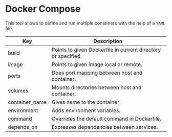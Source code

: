 # Docker Compose

This tool allows to define and run multiple containers with the help of a `YAML` file.

| Key | Description |
| ------- | ----------- |
| build | Points to given Dockerfile in current directory or specified. |
| image | Points to given image local or remote. |
| ports | Does port mapping between host and container. |
| volumes | Mounts directories between host and container. |
| container_name | Gives name to the container. |
| environment | Adds environment variables. |
| command | Overrides the default command in Dockerfile. |
| depends_on | Expresses dependencies between services. |
